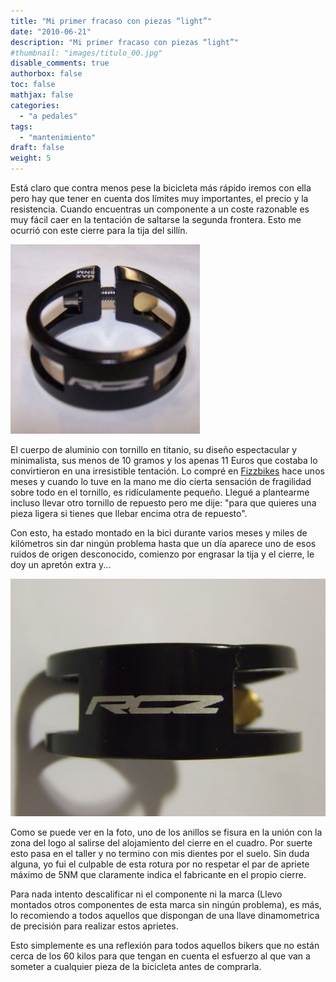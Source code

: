 ```yaml
---
title: "Mi primer fracaso con piezas “light”"
date: "2010-06-21"
description: "Mi primer fracaso con piezas “light”"
#thumbnail: "images/titulo_00.jpg"
disable_comments: true
authorbox: false
toc: false
mathjax: false
categories:
  - "a pedales"
tags:
  - "mantenimiento"
draft: false
weight: 5
---
```

Está claro que contra menos pese la bicicleta más rápido iremos con ella pero hay que tener en cuenta dos límites muy importantes, el precio y la resistencia. Cuando encuentras un componente a un coste razonable es muy fácil caer en la tentación de saltarse la segunda frontera. Esto me ocurrió con este cierre para la tija del sillín.

![imagen][01]

El cuerpo de aluminio con tornillo en titanio, su diseño espectacular y minimalista, sus menos de 10 gramos y los apenas 11 Euros que costaba lo convirtieron en una irresistible tentación. Lo compré en [Fizzbikes][11] hace unos meses y cuando lo tuve en la mano me dio cierta sensación de fragilidad sobre todo en el tornillo, es ridículamente pequeño. Llegué a plantearme incluso llevar otro tornillo de repuesto pero me dije: "para que quieres una pieza ligera si tienes que llebar encima otra de repuesto".

Con esto, ha estado montado en la bici durante varios meses y miles de kilómetros sin dar ningún problema hasta que un día aparece uno de esos ruidos de origen desconocido, comienzo por engrasar la tija y el cierre, le doy un apretón extra y...

![imagen][02]

Como se puede ver en la foto, uno de los anillos se fisura en la unión con la zona del logo al salirse del alojamiento del cierre en el cuadro. Por suerte esto pasa en el taller y no termino con mis dientes por el suelo. Sin duda alguna, yo fui el culpable de esta rotura por no respetar el par de apriete máximo de 5NM que claramente indica el fabricante en el propio cierre.

Para nada intento descalificar ni el componente ni la marca (Llevo montados otros componentes de esta marca sin ningún problema), es más, lo recomiendo a todos aquellos que dispongan de una llave dinamometrica de precisión para realizar estos aprietes.

Esto simplemente es una reflexión para todos aquellos bikers que no están cerca de los 60 kilos para que tengan en cuenta el esfuerzo al que van a someter a cualquier pieza de la bicicleta antes de comprarla.

[01]: /images/20100621_cierre_rcz_1.jpg
[02]: /images/20100621_cierre_rcz_2.jpg

[11]: http://www.fizzbikes.com/?topic=listing&cat=315&product=6342